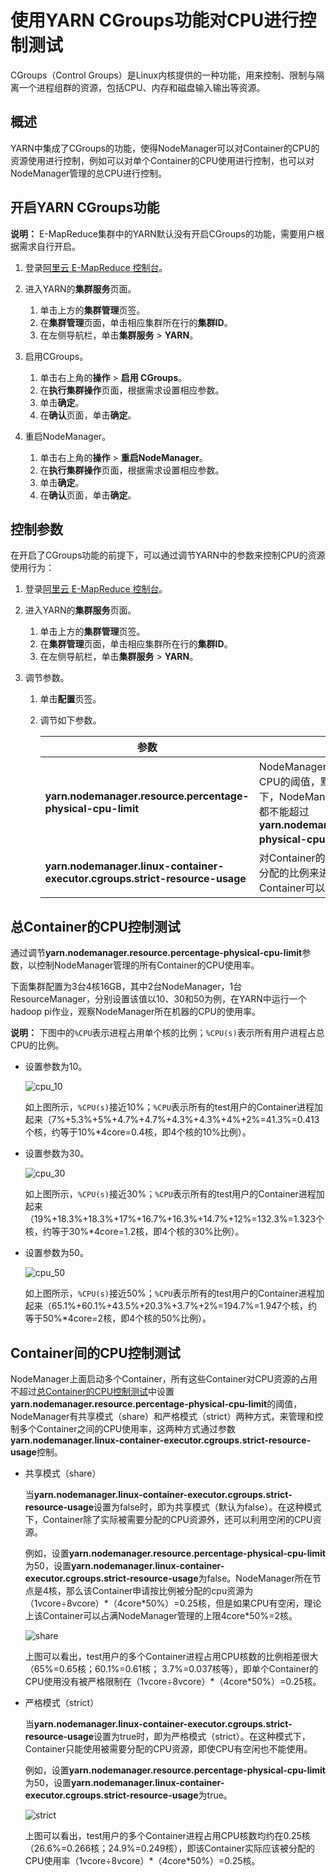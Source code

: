 # 使用YARN CGroups功能对CPU进行控制测试

CGroups（Control Groups）是Linux内核提供的一种功能，用来控制、限制与隔离一个进程组群的资源，包括CPU、内存和磁盘输入输出等资源。

## 概述

YARN中集成了CGroups的功能，使得NodeManager可以对Container的CPU的资源使用进行控制，例如可以对单个Container的CPU使用进行控制，也可以对NodeManager管理的总CPU进行控制。

## 开启YARN CGroups功能

**说明：** E-MapReduce集群中的YARN默认没有开启CGroups的功能，需要用户根据需求自行开启。

1.  登录[阿里云 E-MapReduce 控制台](https://emr.console.aliyun.com/)。

2.  进入YARN的**集群服务**页面。
    1.  单击上方的**集群管理**页签。
    2.  在**集群管理**页面，单击相应集群所在行的**集群ID**。
    3.  在左侧导航栏，单击**集群服务** \> **YARN**。
3.  启用CGroups。
    1.  单击右上角的**操作** \> **启用 CGroups**。
    2.  在**执行集群操作**页面，根据需求设置相应参数。
    3.  单击**确定**。
    4.  在**确认**页面，单击**确定**。
4.  重启NodeManager。
    1.  单击右上角的**操作** \> **重启NodeManager**。
    2.  在**执行集群操作**页面，根据需求设置相应参数。
    3.  单击**确定**。
    4.  在**确认**页面，单击**确定**。

## 控制参数

在开启了CGroups功能的前提下，可以通过调节YARN中的参数来控制CPU的资源使用行为：

1.  登录[阿里云 E-MapReduce 控制台](https://emr.console.aliyun.com/)。

2.  进入YARN的**集群服务**页面。
    1.  单击上方的**集群管理**页签。
    2.  在**集群管理**页面，单击相应集群所在行的**集群ID**。
    3.  在左侧导航栏，单击**集群服务** \> **YARN**。
3.  调节参数。
    1.  单击**配置**页签。
    2.  调节如下参数。

        |参数|描述|
        |--|--|
        |**yarn.nodemanager.resource.percentage-physical-cpu-limit**|NodeManager管理的所有Container使用CPU的阈值，默认100%。 **说明：** 任何场景下，NodeManager管理的Container的CPU都不能超过**yarn.nodemanager.resource.percentage-physical-cpu-limit**设置的比例。 |
        |**yarn.nodemanager.linux-container-executor.cgroups.strict-resource-usage**|对Container的CPU使用资源是否严格按照被分配的比例来进行控制。默认是false，即Container可以使用空闲的CPU。|


## 总Container的CPU控制测试

通过调节**yarn.nodemanager.resource.percentage-physical-cpu-limit**参数，以控制NodeManager管理的所有Container的CPU使用率。

下面集群配置为3台4核16GB，其中2台NodeManager，1台ResourceManager，分别设置该值以10、30和50为例，在YARN中运行一个hadoop pi作业，观察NodeManager所在机器的CPU的使用率。

**说明：** 下图中的`%CPU`表示进程占用单个核的比例；`%CPU(s)`表示所有用户进程占总CPU的比例。

-   设置参数为10。

    ![cpu_10](https://static-aliyun-doc.oss-accelerate.aliyuncs.com/assets/img/zh-CN/5638420061/p69258.png)

    如上图所示，`%CPU(s)`接近10%；`%CPU`表示所有的test用户的Container进程加起来（7%+5.3%+5%+4.7%+4.7%+4.3%+4.3%+4%+2%=41.3%=0.413个核，约等于10%\*4core=0.4核，即4个核的10%比例）。

-   设置参数为30。

    ![cpu_30](https://static-aliyun-doc.oss-accelerate.aliyuncs.com/assets/img/zh-CN/5638420061/p69260.png)

    如上图所示，`%CPU(s)`接近30%；`%CPU`表示所有的test用户的Container进程加起来（19%+18.3%+18.3%+17%+16.7%+16.3%+14.7%+12%=132.3%=1.323个核，约等于30%\*4core=1.2核，即4个核的30%比例）。

-   设置参数为50。

    ![cpu_50](https://static-aliyun-doc.oss-accelerate.aliyuncs.com/assets/img/zh-CN/6638420061/p69261.png)

    如上图所示，`%CPU(s)`接近50%；`%CPU`表示所有的test用户的Container进程加起来（65.1%+60.1%+43.5%+20.3%+3.7%+2%=194.7%=1.947个核，约等于50%\*4core=2核，即4个核的50%比例）。


## Container间的CPU控制测试

NodeManager上面启动多个Container，所有这些Container对CPU资源的占用不超过[总Container的CPU控制测试](#section_o63_1c4_m9w)中设置**yarn.nodemanager.resource.percentage-physical-cpu-limit**的阈值，NodeManager有共享模式（share）和严格模式（strict）两种方式，来管理和控制多个Container之间的CPU使用率，这两种方式通过参数**yarn.nodemanager.linux-container-executor.cgroups.strict-resource-usage**控制。

-   共享模式（share）

    当**yarn.nodemanager.linux-container-executor.cgroups.strict-resource-usage**设置为false时，即为共享模式（默认为false）。在这种模式下，Container除了实际被需要分配的CPU资源外，还可以利用空闲的CPU资源。

    例如，设置**yarn.nodemanager.resource.percentage-physical-cpu-limit**为50，设置**yarn.nodemanager.linux-container-executor.cgroups.strict-resource-usage**为false。NodeManager所在节点是4核，那么该Container申请按比例被分配的cpu资源为（1vcore÷8vcore）\*（4core\*50%）=0.25核，但是如果CPU有空闲，理论上该Container可以占满NodeManager管理的上限4core\*50%=2核。

    ![share](https://static-aliyun-doc.oss-accelerate.aliyuncs.com/assets/img/zh-CN/6638420061/p69304.png)

    上图可以看出，test用户的多个Container进程占用CPU核数的比例相差很大（65%=0.65核；60.1%=0.61核； 3.7%=0.037核等），即单个Container的CPU使用没有被严格限制在（1vcore÷8vcore）\*（4core\*50%）=0.25核。

-   严格模式（strict）

    当**yarn.nodemanager.linux-container-executor.cgroups.strict-resource-usage**设置为true时，即为严格模式（strict）。在这种模式下，Container只能使用被需要分配的CPU资源，即使CPU有空闲也不能使用。

    例如，设置**yarn.nodemanager.resource.percentage-physical-cpu-limit**为50，设置**yarn.nodemanager.linux-container-executor.cgroups.strict-resource-usage**为true。

    ![strict](https://static-aliyun-doc.oss-accelerate.aliyuncs.com/assets/img/zh-CN/6638420061/p69308.png)

    上图可以看出，test用户的多个Container进程占用CPU核数均约在0.25核（26.6%=0.266核；24.9%=0.249核），即该Container实际应该被分配的CPU使用率（1vcore÷8vcore）\*（4core\*50%）=0.25核。


